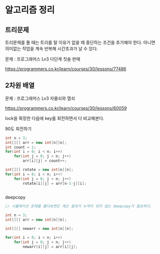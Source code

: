 # 알고리즘 정리











## 트리문제



트리문제를  풀 때는 트리를 탈 이유가 없을 때 중단하는 조건을 추가해야 한다. 아니면 의미없는 작업을 계속 반복해 시간초과가 날 수 있다.

문제 : 프로그래머스 Lv3 다단계 칫솔 판매

https://programmers.co.kr/learn/courses/30/lessons/77486





## 2차원 배열



문제 : 프로그래머스 Lv3 자물쇠와 열쇠

https://programmers.co.kr/learn/courses/30/lessons/60059

lock을 확장한 다음에 key를 회전하면서 다 비교해본다. 



90도 회전하기

```java
int n = 3;
int[][] arr = new int[n][n];
int count = 1;
for(int i = 0; i < n; i++)
    for(int j = 0; j < n; j++)
        arr[i][j] = count++;

int[][] rotate = new int[n][n];
for(int i = 0; i < n; i++)
    for(int j = 0; j < n; j++)
        rotate[i][j] = arr[n-1-j][i];
        
```



deepcopy

```java
// 시뮬레이션 문제를 풀다보면은 계산 결과가 누적이 되지 않는 deepcopy가 필요하다.

int n = 3;
int[][] arr = new int[n][n];

int[][] newarr = new int[n][n];

for(int i = 0; i < n; i++)
    for(int j = 0; j < n; j++)
        newarr[i][j] = arr[i][j];
```























